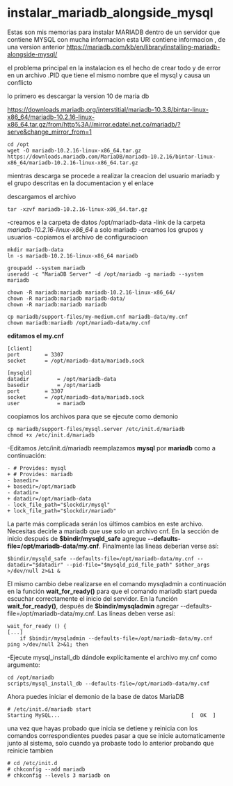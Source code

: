 # instalar_mariadb_alongside_mysql
Estas son mis memorias para instalar MARIADB dentro de un servidor que contiene MYSQL con mucha informacion
esta URl contiene informacion , de una version anterior
https://mariadb.com/kb/en/library/installing-mariadb-alongside-mysql/

el problema principal en la instalacion es el hecho de crear todo y de error en un archivo .PID que tiene el mismo nombre que el mysql y causa un conflicto 

lo primero es descargar  la version 10 de maria db

https://downloads.mariadb.org/interstitial/mariadb-10.3.8/bintar-linux-x86_64/mariadb-10.2.16-linux-x86_64.tar.gz/from/http%3A//mirror.edatel.net.co/mariadb/?serve&change_mirror_from=1
```
cd /opt
wget -O mariadb-10.2.16-linux-x86_64.tar.gz https://downloads.mariadb.com/MariaDB/mariadb-10.2.16/bintar-linux-x86_64/mariadb-10.2.16-linux-x86_64.tar.gz
```
mientras descarga se procede a realizar la creacion del usuario mariadb y el grupo descritas en la documentacion y el enlace

descargamos el archivo

```
tar -xzvf mariadb-10.2.16-linux-x86_64.tar.gz
```

-creamos e la carpeta de datos /opt/mariadb-data 
-link de la carpeta *mariadb-10.2.16-linux-x86_64* a solo mariadb
-creamos los grupos y usuarios
-copiamos el archivo de configuracioon

```
mkdir mariadb-data
ln -s mariadb-10.2.16-linux-x86_64 mariadb

groupadd --system mariadb
useradd -c "MariaDB Server" -d /opt/mariadb -g mariadb --system mariadb

chown -R mariadb:mariadb mariadb-10.2.16-linux-x86_64/
chown -R mariadb:mariadb mariadb-data/
chown -R mariadb:mariadb mariadb

cp mariadb/support-files/my-medium.cnf mariadb-data/my.cnf
chown mariadb:mariadb /opt/mariadb-data/my.cnf
```
**editamos el my.cnf**
```
[client]
port		= 3307
socket		= /opt/mariadb-data/mariadb.sock

[mysqld]
datadir         = /opt/mariadb-data
basedir         = /opt/mariadb
port		= 3307
socket		= /opt/mariadb-data/mariadb.sock
user            = mariadb
```
coopiamos los archivos  para que se ejecute como demonio
```
cp mariadb/support-files/mysql.server /etc/init.d/mariadb
chmod +x /etc/init.d/mariadb
```
-Editamos /etc/init.d/mariadb reemplazamos **mysql** por **mariadb** como a continuación:
```
- # Provides: mysql
+ # Provides: mariadb
- basedir=
+ basedir=/opt/mariadb
- datadir=
+ datadir=/opt/mariadb-data
- lock_file_path="$lockdir/mysql"
+ lock_file_path="$lockdir/mariadb"
```

La parte más complicada serán los últimos cambios en este archivo. Necesitas decirle a mariadb que use solo un archivo cnf. En la sección de inicio después de  **$bindir/mysqld_safe** agregue **--defaults-file=/opt/mariadb-data/my.cnf**. Finalmente las líneas deberían verse así:

```
$bindir/mysqld_safe --defaults-file=/opt/mariadb-data/my.cnf --datadir="$datadir" --pid-file="$mysqld_pid_file_path" $other_args >/dev/null 2>&1 &
```
El mismo cambio debe realizarse en el comando mysqladmin a continuación en la función **wait_for_ready()** para que el comando mariadb start pueda escuchar correctamente el inicio del servidor. En la función **wait_for_ready()**, después de **$bindir/mysqladmin** agregar --defaults-file=/opt/mariadb-data/my.cnf. Las líneas deben verse así:
```
wait_for_ready () {
[...]
    if $bindir/mysqladmin --defaults-file=/opt/mariadb-data/my.cnf ping >/dev/null 2>&1; then
```

-Ejecute mysql_install_db dándole explícitamente el archivo my.cnf como argumento:
```
cd /opt/mariadb
scripts/mysql_install_db --defaults-file=/opt/mariadb-data/my.cnf
```

Ahora puedes iniciar el demonio de la base de datos MariaDB

```
# /etc/init.d/mariadb start
Starting MySQL...                                          [  OK  ]
```
una vez que hayas probado que inicia se detiene y reinicia con los comandos correspondientes puedes pasar a que se inicie automaticamente junto al sistema, solo cuando ya probaste todo lo anterior probando que reinicie tambien
```
# cd /etc/init.d
# chkconfig --add mariadb 
# chkconfig --levels 3 mariadb on
```
